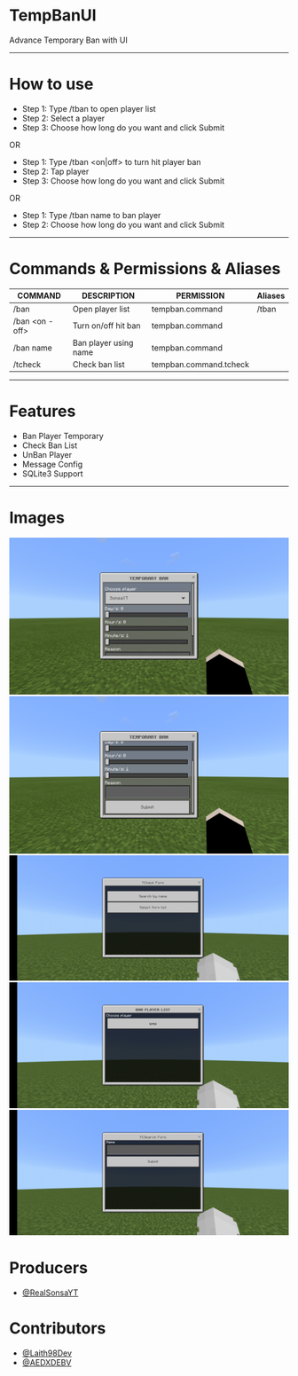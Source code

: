 # TempBanUI 
Advance Temporary Ban with UI

---

# How to use
* Step 1: Type /tban to open player list
* Step 2: Select a player
* Step 3: Choose how long do you want and click Submit

OR

* Step 1: Type /tban <on|off> to turn hit player ban
* Step 2: Tap player
* Step 3: Choose how long do you want and click Submit

OR

* Step 1: Type /tban name to ban player
* Step 2: Choose how long do you want and click Submit

---

# Commands & Permissions & Aliases
| COMMAND | DESCRIPTION | PERMISSION | Aliases
|---|---|---|---
| /ban | Open player list | tempban.command | /tban |
| /ban <on - off> | Turn on/off hit ban | tempban.command | |
| /ban name | Ban player using name | tempban.command | |
| /tcheck | Check ban list | tempban.command.tcheck | |

---

# Features
* Ban Player Temporary
* Check Ban List
* UnBan Player
* Message Config
* SQLite3 Support

---

# Images
![](https://github.com/SonsaYT04/Image/blob/master/Image/Image1.png)
![](https://github.com/SonsaYT04/Image/blob/master/Image/Image2.png)
![](./images/tcheck_form.jpg)
![](./images/unban_list.jpg)
![](./images/unban_with_name.jpg)

# Producers
- [@RealSonsaYT](https://twitter.com/RealSonsaYT)

# Contributors
- [@Laith98Dev](https://github.com/Laith98Dev)
- [@AEDXDEBV](https://github.com/AEDXDEV)
